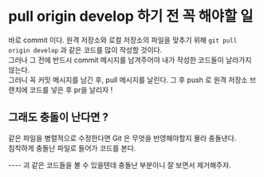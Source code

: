 pull origin develop 하기 전 꼭 해야할 일
==

바로 commit 이다. 원격 저장소와 로컬 저장소의 파일을 맞추기 위해 `git pull origin develop` 과 같은 코드를 많이 작성할 것이다. <br>
그러나 그 전에 반드시 commit 메시지를 남겨주어야 내가 작성한 코드들이 날라가지 않는다. <br>
그러니 꼭 커밋 메시지를 남긴 후, pull 메시지를 날린다. 그 후 push 로 원격 저장소 브랜치에 코드를 넣은 후 pr을 날리자 ! <br>

그래도 충돌이 난다면 ?
--
같은 파일을 병렬적으로 수정한다면 Git 은 무엇을 반영해야할지 몰라 충돌낸다. <br>
침착하게 충돌난 파일로 들어가 코드를 본다. <br>
<HEAD> ---- <CHECK> 괴 같은 코드들을 볼 수 있을텐데 충돌난 부분이니 잘 보면서 제거해주자.
